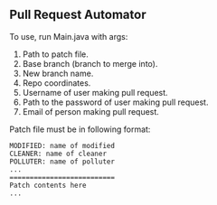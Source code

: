 ## Pull Request Automator

To use, run Main.java with args:

1. Path to patch file.
2. Base branch (branch to merge into).
3. New branch name.
4. Repo coordinates.
5. Username of user making pull request.
6. Path to the password of user making pull request.
7. Email of person making pull request.

Patch file must be in following format:

```STATUS: status of patch
MODIFIED: name of modified
CLEANER: name of cleaner
POLLUTER: name of polluter
...
==========================
Patch contents here
...
```